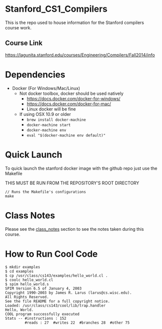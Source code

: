 # Stanford_CS1_Compilers

This is the repo used to house information for the Stanford compilers course work.

## Course Link

https://lagunita.stanford.edu/courses/Engineering/Compilers/Fall2014/info

# Dependencies

- Docker (For Windows/Mac/Linux)
    - Not docker toolbox, docker should be used natively
        - https://docs.docker.com/docker-for-windows/
        - https://docs.docker.com/docker-for-mac/
        - Linux docker will be fine
    - If using OSX 10.9 or older
        - `brew install docker-machine`
        - `docker-machine start`
        - `docker-machine env`
        - `eval "$(docker-machine env default)"`

# Quick Launch

To quick launch the stanford docker image with the github repo just use the Makefile

THIS MUST BE RUN FROM THE REPOSITORY'S ROOT DIRECTORY

```
// Runs the Makefile's configurations
make
```

# Class Notes

Please see the [class_notes] section to see the notes taken during this course.

[class_notes]: class_notes/README.md

# How to Run Cool Code
```
$ mkdir examples
$ cd examples
$ cp /usr/class/cs143/examples/hello_world.cl .
$ coolc hello_world.cl
$ spim hello_world.s
SPIM Version 6.5 of January 4, 2003
Copyright 1990-2003 by James R. Larus (larus@cs.wisc.edu).
All Rights Reserved.
See the file README for a full copyright notice.
Loaded: /usr/class/cs143/cool/lib/trap.handler
Hello, World.
COOL program successfully executed
Stats -- #instructions : 152
         #reads : 27  #writes 22  #branches 28  #other 75
```